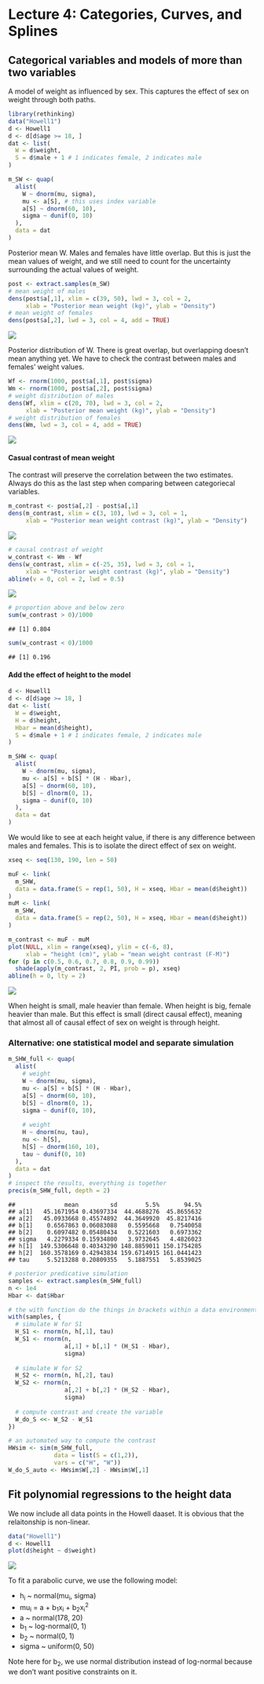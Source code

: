 Lecture 4: Categories, Curves, and Splines
================

## Categorical variables and models of more than two variables

A model of weight as influenced by sex. This captures the effect of sex
on weight through both paths.

``` r
library(rethinking)
data("Howell1")
d <- Howell1
d <- d[d$age >= 18, ]
dat <- list(
  W = d$weight,
  S = d$male + 1 # 1 indicates female, 2 indicates male
)

m_SW <- quap(
  alist(
    W ~ dnorm(mu, sigma),
    mu <- a[S], # this uses index variable
    a[S] ~ dnorm(60, 10),
    sigma ~ dunif(0, 10)
  ),
  data = dat
)
```

Posterior mean W. Males and females have little overlap. But this is
just the mean values of weight, and we still need to count for the
uncertainty surrounding the actual values of weight.

``` r
post <- extract.samples(m_SW)
# mean weight of males
dens(post$a[,1], xlim = c(39, 50), lwd = 3, col = 2, 
     xlab = "Posterior mean weight (kg)", ylab = "Density")
# mean weight of females
dens(post$a[,2], lwd = 3, col = 4, add = TRUE)
```

![](lecture4_cat_curve_spline_files/figure-gfm/unnamed-chunk-2-1.png)<!-- -->

Posterior distribution of W. There is great overlap, but overlapping
doesn’t mean anything yet. We have to check the contrast between males
and females’ weight values.

``` r
Wf <- rnorm(1000, post$a[,1], post$sigma)
Wm <- rnorm(1000, post$a[,2], post$sigma)
# weight distribution of males
dens(Wf, xlim = c(20, 70), lwd = 3, col = 2, 
     xlab = "Posterior mean weight (kg)", ylab = "Density")
# weight distribution of females
dens(Wm, lwd = 3, col = 4, add = TRUE)
```

![](lecture4_cat_curve_spline_files/figure-gfm/unnamed-chunk-3-1.png)<!-- -->

#### Casual contrast of mean weight

The contrast will preserve the correlation between the two estimates.
Always do this as the last step when comparing between categoriecal
variables.

``` r
m_contrast <- post$a[,2] - post$a[,1]
dens(m_contrast, xlim = c(3, 10), lwd = 3, col = 1, 
     xlab = "Posterior mean weight contrast (kg)", ylab = "Density")
```

![](lecture4_cat_curve_spline_files/figure-gfm/unnamed-chunk-4-1.png)<!-- -->

``` r
# causal contrast of weight
w_contrast <- Wm - Wf
dens(w_contrast, xlim = c(-25, 35), lwd = 3, col = 1, 
     xlab = "Posterior weight contrast (kg)", ylab = "Density")
abline(v = 0, col = 2, lwd = 0.5)
```

![](lecture4_cat_curve_spline_files/figure-gfm/unnamed-chunk-4-2.png)<!-- -->

``` r
# proportion above and below zero
sum(w_contrast > 0)/1000
```

    ## [1] 0.804

``` r
sum(w_contrast < 0)/1000
```

    ## [1] 0.196

#### Add the effect of height to the model

``` r
d <- Howell1
d <- d[d$age >= 18, ]
dat <- list(
  W = d$weight,
  H = d$height,
  Hbar = mean(d$height),
  S = d$male + 1 # 1 indicates female, 2 indicates male
)

m_SHW <- quap(
  alist(
    W ~ dnorm(mu, sigma),
    mu <- a[S] + b[S] * (H - Hbar),
    a[S] ~ dnorm(60, 10),
    b[S] ~ dlnorm(0, 1),
    sigma ~ dunif(0, 10)
  ),
  data = dat
)
```

We would like to see at each height value, if there is any difference
between males and females. This is to isolate the direct effect of sex
on weight.

``` r
xseq <- seq(130, 190, len = 50)

muF <- link(
  m_SHW,
  data = data.frame(S = rep(1, 50), H = xseq, Hbar = mean(d$height))
)
muM <- link(
  m_SHW,
  data = data.frame(S = rep(2, 50), H = xseq, Hbar = mean(d$height))
)

m_contrast <- muF - muM
plot(NULL, xlim = range(xseq), ylim = c(-6, 8),
     xlab = "height (cm)", ylab = "mean weight contrast (F-M)")
for (p in c(0.5, 0.6, 0.7, 0.8, 0.9, 0.99))
  shade(apply(m_contrast, 2, PI, prob = p), xseq)
abline(h = 0, lty = 2)
```

![](lecture4_cat_curve_spline_files/figure-gfm/unnamed-chunk-6-1.png)<!-- -->

When height is small, male heavier than female. When height is big,
female heavier than male. But this effect is small (direct causal
effect), meaning that almost all of causal effect of sex on weight is
through height.

### Alternative: one statistical model and separate simulation

``` r
m_SHW_full <- quap(
  alist(
    # weight
    W ~ dnorm(mu, sigma),
    mu <- a[S] + b[S] * (H - Hbar),
    a[S] ~ dnorm(60, 10),
    b[S] ~ dlnorm(0, 1),
    sigma ~ dunif(0, 10),
    
    # weight
    H ~ dnorm(nu, tau),
    nu <- h[S],
    h[S] ~ dnorm(160, 10),
    tau ~ dunif(0, 10)
  ),
  data = dat
)
# inspect the results, everything is together
precis(m_SHW_full, depth = 2)
```

    ##              mean         sd        5.5%       94.5%
    ## a[1]   45.1671954 0.43697334  44.4688276  45.8655632
    ## a[2]   45.0933668 0.45574892  44.3649920  45.8217416
    ## b[1]    0.6567863 0.06083088   0.5595668   0.7540058
    ## b[2]    0.6097482 0.05480434   0.5221603   0.6973362
    ## sigma   4.2279334 0.15934800   3.9732645   4.4826023
    ## h[1]  149.5306648 0.40343290 148.8859011 150.1754285
    ## h[2]  160.3578169 0.42943834 159.6714915 161.0441423
    ## tau     5.5213288 0.20809355   5.1887551   5.8539025

``` r
# posterior predicative simulation
samples <- extract.samples(m_SHW_full)
n <- 1e4
Hbar <- dat$Hbar

# the with function do the things in brackets within a data environment
with(samples, {
  # simulate W for S1
  H_S1 <- rnorm(n, h[,1], tau)
  W_S1 <- rnorm(n,
                a[,1] + b[,1] * (H_S1 - Hbar),
                sigma)
  
  # simulate W for S2
  H_S2 <- rnorm(n, h[,2], tau)
  W_S2 <- rnorm(n,
                a[,2] + b[,2] * (H_S2 - Hbar),
                sigma)
  
  # compute contrast and create the variable
  W_do_S <<- W_S2 - W_S1
})

# an automated way to compute the contrast
HWsim <- sim(m_SHW_full,
             data = list(S = c(1,2)),
             vars = c("H", "W"))
W_do_S_auto <- HWsim$W[,2] - HWsim$W[,1]
```

## Fit polynomial regressions to the height data

We now include all data points in the Howell daaset. It is obvious that
the relaitonship is non-linear.

``` r
data("Howell1")
d <- Howell1
plot(d$height ~ d$weight)
```

![](lecture4_cat_curve_spline_files/figure-gfm/unnamed-chunk-8-1.png)<!-- -->

To fit a parabolic curve, we use the following model:

-   h<sub>i</sub> \~ normal(mu<sub>i</sub>, sigma)
-   mu<sub>i</sub> = a + b<sub>1</sub>x<sub>i</sub> +
    b<sub>2</sub>x<sub>i</sub><sup>2</sup>
-   a \~ normal(178, 20)
-   b<sub>1</sub> \~ log-normal(0, 1)
-   b<sub>2</sub> \~ normal(0, 1)
-   sigma \~ uniform(0, 50)

Note here for b<sub>2</sub>, we use normal distribution instead of
log-normal because we don’t want positive constraints on it.
